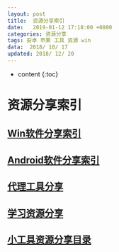```yaml
---
layout: post
title:  资源分享索引
date:   2019-01-12 17:18:00 +0800
categories: 资源分享
tags: 安卓 苹果 工具 资源 win
data:  2018/ 10/ 17
updated: 2018/ 12/ 20
---
```



* content
{:toc}


# 资源分享索引

## [Win软件分享索引](https://blog.csdn.net/qq923132714/article/details/83108491 "Win软件分享索引")

## [Android软件分享索引](https://blog.csdn.net/qq923132714/article/details/83059823 "Android软件分享索引")

## [代理工具分享](https://blog.csdn.net/qq923132714/article/details/81607905 "代理工具分享")

## [学习资源分享](https://blog.csdn.net/qq923132714/article/details/85119757 "学习资源分享")

## [小工具资源分享目录](https://blog.csdn.net/qq923132714/article/details/86247202 "小工具资源分享目录")

